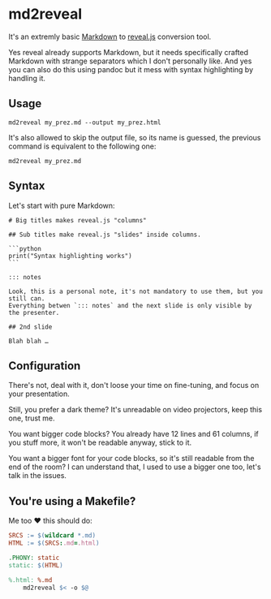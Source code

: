 # md2reveal

It's an extremly basic
[Markdown](https://daringfireball.net/projects/markdown/) to
[reveal.js](https://revealjs.com/) conversion tool.

Yes reveal already supports Markdown, but it needs specifically
crafted Markdown with strange separators which I don't personally
like. And yes you can also do this using pandoc but it mess with
syntax highlighting by handling it.

## Usage

    md2reveal my_prez.md --output my_prez.html

It's also allowed to skip the output file, so its name is guessed, the
previous command is equivalent to the following one:

    md2reveal my_prez.md

## Syntax

Let's start with pure Markdown:

    # Big titles makes reveal.js "columns"

    ## Sub titles make reveal.js "slides" inside columns.

    ```python
    print("Syntax highlighting works")
    ```

    ::: notes

    Look, this is a personal note, it's not mandatory to use them, but you still can.
    Everything betwen `::: notes` and the next slide is only visible by the presenter.

    ## 2nd slide

    Blah blah …

## Configuration

There's not, deal with it, don't loose your time on fine-tuning, and
focus on your presentation.

Still, you prefer a dark theme? It's unreadable on video projectors,
keep this one, trust me.

You want bigger code blocks? You already have 12 lines and 61 columns,
if you stuff more, it won't be readable anyway, stick to it.

You want a bigger font for your code blocks, so it's still readable
from the end of the room? I can understand that, I used to use a
bigger one too, let's talk in the issues.


## You're using a Makefile?

Me too ♥ this should do:

```Makefile
SRCS := $(wildcard *.md)
HTML := $(SRCS:.md=.html)

.PHONY: static
static: $(HTML)

%.html: %.md
	md2reveal $< -o $@
```
